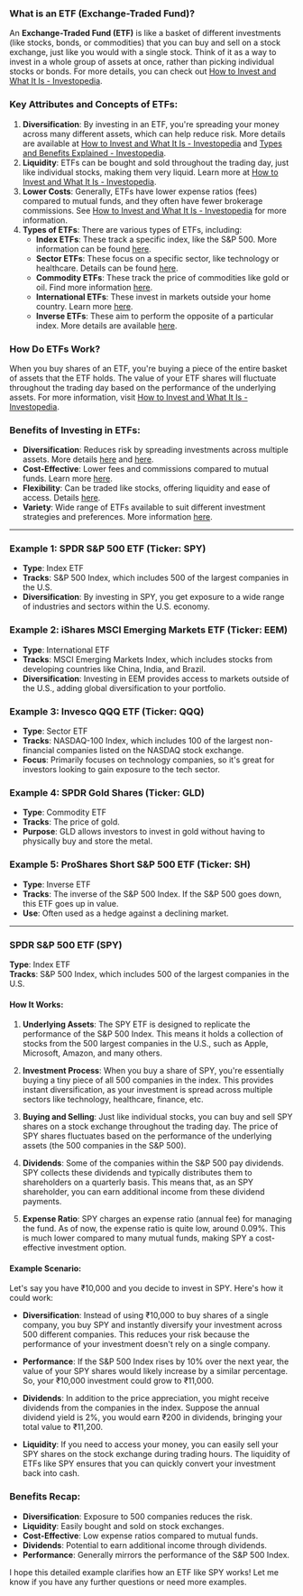 ### What is an ETF (Exchange-Traded Fund)?

An **Exchange-Traded Fund (ETF)** is like a basket of different investments (like stocks, bonds, or commodities) that you can buy and sell on a stock exchange, just like you would with a single stock. Think of it as a way to invest in a whole group of assets at once, rather than picking individual stocks or bonds. For more details, you can check out [How to Invest and What It Is - Investopedia](https://www.investopedia.com/terms/e/etf.asp).

### Key Attributes and Concepts of ETFs:

1. **Diversification**: By investing in an ETF, you're spreading your money across many different assets, which can help reduce risk. More details are available at [How to Invest and What It Is - Investopedia](https://www.investopedia.com/terms/e/etf.asp) and [Types and Benefits Explained - Investopedia](https://www.investopedia.com/terms/s/stock-etf.asp).
2. **Liquidity**: ETFs can be bought and sold throughout the trading day, just like individual stocks, making them very liquid. Learn more at [How to Invest and What It Is - Investopedia](https://www.investopedia.com/terms/e/etf.asp).
3. **Lower Costs**: Generally, ETFs have lower expense ratios (fees) compared to mutual funds, and they often have fewer brokerage commissions. See [How to Invest and What It Is - Investopedia](https://www.investopedia.com/terms/e/etf.asp) for more information.
4. **Types of ETFs**: There are various types of ETFs, including:
   - **Index ETFs**: These track a specific index, like the S&P 500. More information can be found [here](https://www.investopedia.com/terms/e/etf.asp).
   - **Sector ETFs**: These focus on a specific sector, like technology or healthcare. Details can be found [here](https://www.etmoney.com/learn/mutual-funds/what-are-exchange-traded-funds-etfs/).
   - **Commodity ETFs**: These track the price of commodities like gold or oil. Find more information [here](https://www.etmoney.com/learn/mutual-funds/what-are-exchange-traded-funds-etfs/).
   - **International ETFs**: These invest in markets outside your home country. Learn more [here](https://www.etmoney.com/learn/mutual-funds/what-are-exchange-traded-funds-etfs/).
   - **Inverse ETFs**: These aim to perform the opposite of a particular index. More details are available [here](https://www.etmoney.com/learn/mutual-funds/what-are-exchange-traded-funds-etfs/).

### How Do ETFs Work?

When you buy shares of an ETF, you're buying a piece of the entire basket of assets that the ETF holds. The value of your ETF shares will fluctuate throughout the trading day based on the performance of the underlying assets. For more information, visit [How to Invest and What It Is - Investopedia](https://www.investopedia.com/terms/e/etf.asp).

### Benefits of Investing in ETFs:

- **Diversification**: Reduces risk by spreading investments across multiple assets. More details [here](https://www.investopedia.com/terms/e/etf.asp) and [here](https://www.investopedia.com/terms/s/stock-etf.asp).
- **Cost-Effective**: Lower fees and commissions compared to mutual funds. Learn more [here](https://www.investopedia.com/terms/e/etf.asp).
- **Flexibility**: Can be traded like stocks, offering liquidity and ease of access. Details [here](https://www.investopedia.com/terms/e/etf.asp).
- **Variety**: Wide range of ETFs available to suit different investment strategies and preferences. More information [here](https://www.etmoney.com/learn/mutual-funds/what-are-exchange-traded-funds-etfs/).


---


### Example 1: SPDR S&P 500 ETF (Ticker: SPY)
- **Type**: Index ETF
- **Tracks**: S&P 500 Index, which includes 500 of the largest companies in the U.S.
- **Diversification**: By investing in SPY, you get exposure to a wide range of industries and sectors within the U.S. economy.

### Example 2: iShares MSCI Emerging Markets ETF (Ticker: EEM)
- **Type**: International ETF
- **Tracks**: MSCI Emerging Markets Index, which includes stocks from developing countries like China, India, and Brazil.
- **Diversification**: Investing in EEM provides access to markets outside of the U.S., adding global diversification to your portfolio.

### Example 3: Invesco QQQ ETF (Ticker: QQQ)
- **Type**: Sector ETF
- **Tracks**: NASDAQ-100 Index, which includes 100 of the largest non-financial companies listed on the NASDAQ stock exchange.
- **Focus**: Primarily focuses on technology companies, so it's great for investors looking to gain exposure to the tech sector.

### Example 4: SPDR Gold Shares (Ticker: GLD)
- **Type**: Commodity ETF
- **Tracks**: The price of gold.
- **Purpose**: GLD allows investors to invest in gold without having to physically buy and store the metal.

### Example 5: ProShares Short S&P 500 ETF (Ticker: SH)
- **Type**: Inverse ETF
- **Tracks**: The inverse of the S&P 500 Index. If the S&P 500 goes down, this ETF goes up in value.
- **Use**: Often used as a hedge against a declining market.



---



### SPDR S&P 500 ETF (SPY)

**Type**: Index ETF  
**Tracks**: S&P 500 Index, which includes 500 of the largest companies in the U.S.

#### How It Works:

1. **Underlying Assets**: The SPY ETF is designed to replicate the performance of the S&P 500 Index. This means it holds a collection of stocks from the 500 largest companies in the U.S., such as Apple, Microsoft, Amazon, and many others.

2. **Investment Process**: When you buy a share of SPY, you're essentially buying a tiny piece of all 500 companies in the index. This provides instant diversification, as your investment is spread across multiple sectors like technology, healthcare, finance, etc.

3. **Buying and Selling**: Just like individual stocks, you can buy and sell SPY shares on a stock exchange throughout the trading day. The price of SPY shares fluctuates based on the performance of the underlying assets (the 500 companies in the S&P 500).

4. **Dividends**: Some of the companies within the S&P 500 pay dividends. SPY collects these dividends and typically distributes them to shareholders on a quarterly basis. This means that, as an SPY shareholder, you can earn additional income from these dividend payments.

5. **Expense Ratio**: SPY charges an expense ratio (annual fee) for managing the fund. As of now, the expense ratio is quite low, around 0.09%. This is much lower compared to many mutual funds, making SPY a cost-effective investment option.

#### Example Scenario:

Let's say you have ₹10,000 and you decide to invest in SPY. Here's how it could work:

- **Diversification**: Instead of using ₹10,000 to buy shares of a single company, you buy SPY and instantly diversify your investment across 500 different companies. This reduces your risk because the performance of your investment doesn't rely on a single company.

- **Performance**: If the S&P 500 Index rises by 10% over the next year, the value of your SPY shares would likely increase by a similar percentage. So, your ₹10,000 investment could grow to ₹11,000.

- **Dividends**: In addition to the price appreciation, you might receive dividends from the companies in the index. Suppose the annual dividend yield is 2%, you would earn ₹200 in dividends, bringing your total value to ₹11,200.

- **Liquidity**: If you need to access your money, you can easily sell your SPY shares on the stock exchange during trading hours. The liquidity of ETFs like SPY ensures that you can quickly convert your investment back into cash.

### Benefits Recap:

- **Diversification**: Exposure to 500 companies reduces the risk.
- **Liquidity**: Easily bought and sold on stock exchanges.
- **Cost-Effective**: Low expense ratios compared to mutual funds.
- **Dividends**: Potential to earn additional income through dividends.
- **Performance**: Generally mirrors the performance of the S&P 500 Index.

I hope this detailed example clarifies how an ETF like SPY works! Let me know if you have any further questions or need more examples.
